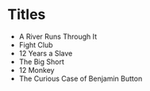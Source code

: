 # Titles



- A River Runs Through It
- Fight Club
- 12 Years a Slave
- The Big Short
- 12 Monkey
- The Curious Case of Benjamin Button
